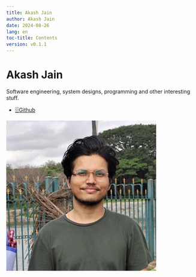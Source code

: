 ```yaml
---
title: Akash Jain
author: Akash Jain
date: 2024-08-26
lang: en
toc-title: Contents
version: v0.1.1
---
```


# Akash Jain


Software engineering, system designs, programming and other interesting stuff. 

* [🗄️Github](https://github.com/ajcode404/)

![akash-jain-profile.png](./resources/avatar.jpeg)

